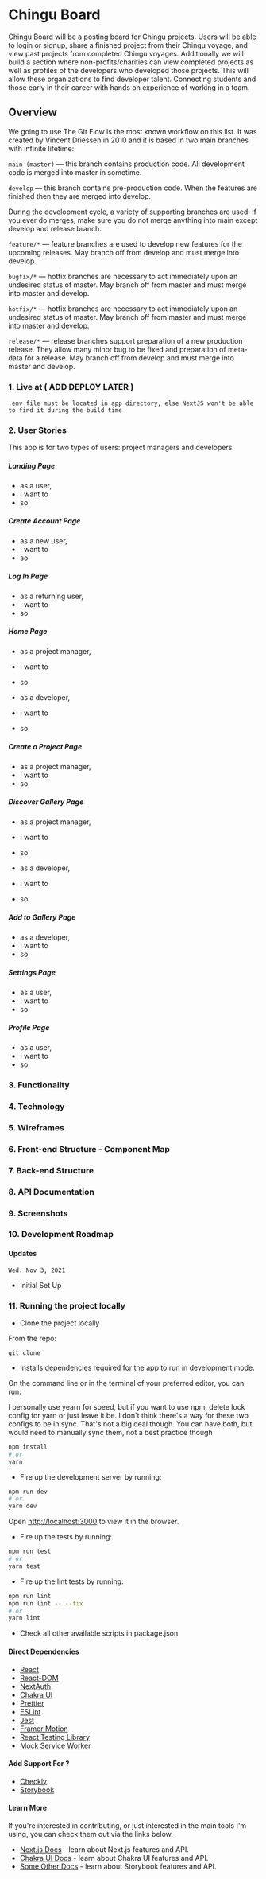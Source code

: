 # Chingu Board
Chingu Board will be a posting board for Chingu projects. Users will be able to login or signup, share a finished project from their Chingu voyage, and view past projects from completed Chingu voyages. Additionally we will build a section where non-profits/charities can view completed projects as well as profiles of the developers who developed those projects. This will allow these organizations to find developer talent.
Connecting students and those early in their career with hands on experience of working in a team.

## Overview

We going to use The Git Flow is the most known workflow on this list.
It was created by Vincent Driessen in 2010 and it is based in two main branches with infinite lifetime:

`main (master)` — this branch contains production code. All development code is merged into master in sometime.

`develop` — this branch contains pre-production code. When the features are finished then they are merged into develop.

During the development cycle, a variety of supporting branches are used:
If you ever do merges, make sure you do not merge anything into main except develop and release branch.

`feature/*` — feature branches are used to develop new features for the upcoming releases.
May branch off from develop and must merge into develop.

`bugfix/*` — hotfix branches are necessary to act immediately upon an undesired status of master.
May branch off from master and must merge into master and develop.

`hotfix/*` — hotfix branches are necessary to act immediately upon an undesired status of master.
May branch off from master and must merge into master and develop.

`release/*` — release branches support preparation of a new production release.
They allow many minor bug to be fixed and preparation of meta-data for a release.
May branch off from develop and must merge into master and develop.

### 1. Live at ( ADD DEPLOY LATER )

`.env file must be located in app directory, else NextJS won't be able to find it during the build time`

### 2. User Stories

This app is for two types of users: project managers and developers.

##### Landing Page
* as a user,
* I want to 
* so

##### Create Account Page
* as a new user,
* I want to 
* so

##### Log In Page
* as a returning user,
* I want to 
* so

##### Home Page
* as a project manager,
* I want to 
* so

* as a developer,
* I want to 
* so

##### Create a Project Page
* as a project manager,
* I want to 
* so

##### Discover Gallery Page
* as a project manager,
* I want to 
* so

* as a developer,
* I want to 
* so

##### Add to Gallery Page
* as a developer,
* I want to 
* so

##### Settings Page
* as a user,
* I want to 
* so

##### Profile Page
* as a user,
* I want to 
* so

### 3. Functionality

### 4. Technology

### 5. Wireframes

### 6. Front-end Structure - Component Map

### 7. Back-end Structure

### 8. API Documentation

### 9. Screenshots

### 10. Development Roadmap

#### Updates

`Wed. Nov 3, 2021`

- Initial Set Up

### 11. Running the project locally

- Clone the project locally

From the repo:

`git clone`

- Installs dependencies required for the app to run in development mode.

On the command line or in the terminal of your preferred editor, you can run:

I personally use yearn for speed, but if you want
to use npm, delete lock config for yarn or just leave it be.
I don't think there's a way for these two configs to be in sync. That's not a big deal though.
You can have both, but would need to manually sync them, not a best practice though

```bash
npm install
# or
yarn
```

- Fire up the development server by running:

```bash
npm run dev
# or
yarn dev
```

Open [http://localhost:3000](http://localhost:3000) to view it in the browser.

- Fire up the tests by running:

```bash
npm run test
# or
yarn test
```

- Fire up the lint tests by running:

```bash
npm run lint
npm run lint -- --fix
# or
yarn lint
```

- Check all other available scripts in package.json


#### Direct Dependencies

- [React](https://reactjs.org/)
- [React-DOM](https://www.npmjs.com/package/react-dom)
- [NextAuth](https://next-auth.js.org/getting-started/client#signin)
- [Chakra UI](https://chakra-ui.com/)
- [Prettier](https://prettier.io/)
- [ESLint](https://eslint.org/)
- [Jest](https://jestjs.io/)
- [Framer Motion](https://www.framer.com/docs/animation/)
- [React Testing Library](https://testing-library.com/docs/react-testing-library/intro/)
- [Mock Service Worker](https://mswjs.io/docs/)

#### Add Support For ?

- [Checkly](https://www.checklyhq.com/)
- [Storybook](https://storybook.js.org/)

#### Learn More

If you're interested in contributing, or just interested in the main tools I'm using, you can check them out via the links below.

- [Next.js Docs](https://nextjs.org/docs) - learn about Next.js features and API.
- [Chakra UI Docs](https://chakra-ui.com/docs/getting-started) - learn about Chakra UI features and API.
- [Some Other Docs](https://storybook.js.org/docs/react/get-started/introduction) - learn about Storybook features and API.

